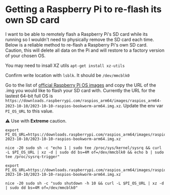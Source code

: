 # Getting a Raspberry Pi to re-flash its own SD card

I want to be able to remotely flash a Raspberry Pi's SD card while its running so I wouldn't need to physically remove the SD card each time. Below is a reliable method to re-flash a Raspberry Pi's own SD card. Caution, this will delete all data on the Pi and will restore to a factory version of your chosen OS.

You may need to insall XZ utils `apt-get install xz-utils`

Confirm write location with `lsblk`. It should be `/dev/mmcblk0`

Go to the list of [official Raspberry Pi OS images](https://www.raspberrypi.com/software/operating-systems/) and copy the URL of the .img you would like to flash your SD card with. Currently the URL for the lastest 64-bit full OS is `https://downloads.raspberrypi.com/raspios_arm64/images/raspios_arm64-2023-10-10/2023-10-10-raspios-bookworm-arm64.img.xz`. Update the env var `PI_OS_URL` to this value.

⚠️ Use with <b>Extreme</b> caution.
```
export PI_OS_URL=https://downloads.raspberrypi.com/raspios_arm64/images/raspios_arm64-2023-10-10/2023-10-10-raspios-bookworm-arm64.img.xz

nice -20 sudo sh -c "echo 1 | sudo tee /proc/sys/kernel/sysrq && curl -L $PI_OS_URL | xz -d | sudo dd bs=4M of=/dev/mmcblk0 && echo b | sudo tee /proc/sysrq-trigger"
```



```
export PI_OS_URL=https://downloads.raspberrypi.com/raspios_arm64/images/raspios_arm64-2023-10-10/2023-10-10-raspios-bookworm-arm64.img.xz

nice -20 sudo sh -c "sudo shutdown -h 10 && curl -L $PI_OS_URL | xz -d | sudo dd bs=4M of=/dev/mmcblk0"
```